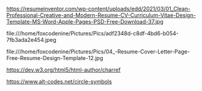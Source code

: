 https://resumeinventor.com/wp-content/uploads/edd/2021/03/01_Clean-Professional-Creative-and-Modern-Resume-CV-Curriculum-Vitae-Design-Template-MS-Word-Apple-Pages-PSD-Free-Download-37.jpg

file:///home/foxcodenine/Pictures/Pics/adf2348d-c8df-4bd6-b054-7fb3ada2e454.jpeg

file:///home/foxcodenine/Pictures/Pics/04_-Resume-Cover-Letter-Page-Free-Resume-Design-Template-12.jpg

https://dev.w3.org/html5/html-author/charref

https://www.alt-codes.net/circle-symbols